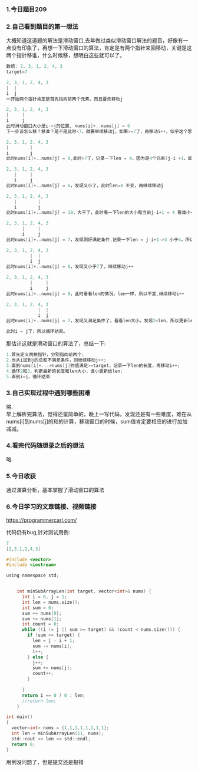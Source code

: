 ### 1.今日题目209  
  
### 2.自己看到题目的第一想法   
大概知道这道题的解法是滑动窗口,去年做过类似滑动窗口解法的题目，好像有一点没有印象了，再想一下滑动窗口的算法，肯定是有两个指针来回移动，关键是这两个指针移谁，什么时候移，想明白这些就可以了。
```c  
数组: 2, 3, 1, 2, 4, 3
target=7 

2, 3, 1, 2, 4, 3
|  |
i  j
一开始两个指针肯定是首先指向前两个元素，而且要先移动j

2, 3, 1, 2, 4, 3
|     |
i     j
此时滑动窗口大小是i->j的位置, nums[i]+..nums[j] = 6 
下一步该怎么移？移谁？是不是此时<7，就要继续移动j，如果>=7了，再移动i++，似乎这个思路是对的

2, 3, 1, 2, 4, 3
|        |
i        j
此时nums[i]+..nums[j] = 8,此时>7了，记录一下len = 4，因为是4个元素(j-i +1，即3-0+1)，这个时候再移动i++

2, 3, 1, 2, 4, 3
   |     |
   i     j
此时nums[i]+..nums[j] = 6，发现又小了，此时len=4 不变，再继续移动j  

2, 3, 1, 2, 4, 3
   |        |
   i        j
此时nums[i]+..nums[j] = 10，大于了，此时看一下len的大小和当前j-i+1 = 4 看谁小一些，这里一样大，所以不变，继续移动i++

2, 3, 1, 2, 4, 3
      |     |
      i     j
此时nums[i]+..nums[j] = 7，发现刚好满足条件,记录一下len = j-i+1->3 小于4，所以更新len大小=3，此时继续移动i++

2, 3, 1, 2, 4, 3
         |  |
         i  j
此时nums[i]+..nums[j] = 6，发现又小于7了，继续移动j++

2, 3, 1, 2, 4, 3
         |     |
         i     j
此时nums[i]+..nums[j] = 9，此时看看len的情况，len一样，所以不变,继续移动i++

2, 3, 1, 2, 4, 3
            |  |
            i  j
此时nums[i]+..nums[j] = 7，发现又满足条件了，看看len大小，发现2<len，所以更新len = 2

此时i = j了，所以循环结束。
```  
那估计这就是滑动窗口的算法了，总结一下:  
```c  
1.首先定义两根指针，分别指向前两个;
2.当从i加到j的总和不满足条件，则继续移动j++;
3.直到nums[i]+...+nums[j]的值满足>=target，记录一下len的长度，再移动i++;
4.循环2和3，判断最新的长度和len大小，谁小更新给len;
5.直到i=j，循环结束
```  

### 3.自己实现过程中遇到哪些困难  
略.  
早上解析完算法，觉得还蛮简单的，晚上一写代码，发现还是有一些难度，难在从nums[i]到nums[j]的和的计算，移动窗口的时候，sum值肯定要相应的进行加加减减。  

### 4.看完代码随想录之后的想法  
略.  
### 5.今日收获  
通过演算分析，基本掌握了滑动窗口的算法  

### 6.今日学习的文章链接、视频链接  
https://programmercarl.com/  
  
代码仍有bug,针对测试用例:  
```c  
7
[2,3,1,2,4,3]

#include <vector>
#include <iostream>

using namespace std;


    int minSubArrayLen(int target, vector<int>& nums) {
      int i = 0, j = 1;
      int len = nums.size();
      int sum = 0;
      sum += nums[0];
      sum += nums[1];
      int count = 0;
      while ((i != j || sum >= target) && (count < nums.size())) {
        if (sum >= target) {
          len = j - i + 1;
          sum -= nums[i];
          i++;
        } else {
          j++;
          sum += nums[j];
          count++;
        }
        
      }
      return i == 0 ? 0 : len;
      //return len;
    }

int main()
{
  vector<int> nums = {1,1,1,1,1,1,1,1};
  int len = minSubArrayLen(11, nums);
  std::cout << len << std::endl;
  return 0;
}
```  
用例没问题了，但是提交还是报错  
  
  


